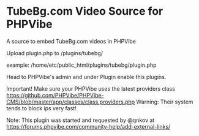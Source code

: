 # TubeBg.com Video Source for PHPVibe
A source to embed TubeBg.com videos in PHPVibe

Upload plugin.php to /plugins/tubebg/

example: /home/etc/public_html/plugins/tubebg/plugin.php

Head to PHPVibe's admin and under Plugin enable this plugins.

Important! Make sure your PHPVibe uses the latest providers class https://github.com/PHPVibe/PHPVibe-CMS/blob/master/app/classes/class.providers.php
Warning: Their system tends to block ips very fast!

Note: This plugin was started and requested by @qnkov at https://forums.phpvibe.com/community-help/add-external-links/
